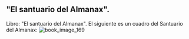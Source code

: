 ## "El santuario del Almanax".
Libro: "El santuario del Almanax".
El siguiente es un cuadro del Santuario del Almanax:
![book_image_169](https://media.discordapp.net/attachments/1105643336989159555/1105647790928973824/169.jpg)